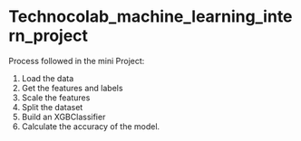 # Technocolab_machine_learning_intern_project


Process followed in the mini Project:
  1. Load the data
  2. Get the features and labels
  3. Scale the features 
  4. Split the dataset 
  5. Build an XGBClassifier
  6. Calculate the accuracy of the model.

